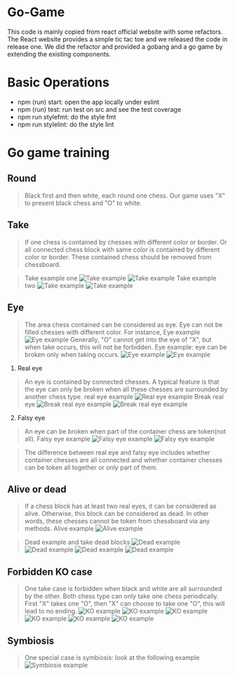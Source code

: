 # Go-Game
This code is mainly copied from react official website with some refactors.
The React website provides a simple tic tac toe and we released the code in release one.
We did the refactor and provided a gobang and a go game by extending the existing components.

# Basic Operations
- npm (run) start: open the app locally under eslint
- npm (run) test: run test on src and see the test coverage
- npm run stylefmt: do the style fmt
- npm run stylelint: do the style lint

# Go game training
## Round
> Black first and then white, each round one chess. Our game uses "X" to present black chess and "O" to white.

## Take
> If one chess is contained by chesses with different color or border. Or all connected chess block with same color is contained by different color or border. These contained chess should be removed from chessboard.

> Take example one
> ![Take example](https://raw.githubusercontent.com/yoyodream2017/Go-Game/master/go-game-training/p1.png)
> ![Take example](https://raw.githubusercontent.com/yoyodream2017/Go-Game/master/go-game-training/p2.png)
> Take example two
> ![Take example](https://raw.githubusercontent.com/yoyodream2017/Go-Game/master/go-game-training/p3.png)
> ![Take example](https://raw.githubusercontent.com/yoyodream2017/Go-Game/master/go-game-training/p4.png)

## Eye
> The area chess contained can be considered as eye. Eye can not be filled chesses with different color. For instance, 
> Eye example
> ![Eye example](https://raw.githubusercontent.com/yoyodream2017/Go-Game/master/go-game-training/p5.png)
> Generally, "O" cannot get into the eye of "X", but when take occurs, this will not be forbidden.
> Eye example: eye can be broken only when taking occurs.
> ![Eye example](https://raw.githubusercontent.com/yoyodream2017/Go-Game/master/go-game-training/p6.png)
> ![Eye example](https://raw.githubusercontent.com/yoyodream2017/Go-Game/master/go-game-training/p7.png)

1. Real eye
> An eye is contained by connected chesses. A typical feature is that the eye can only be broken when all these chesses are surrounded by another chess type.
> real eye example
> ![Real eye example](https://raw.githubusercontent.com/yoyodream2017/Go-Game/master/go-game-training/p8.png)
> Break real eye
> ![Break real eye example](https://raw.githubusercontent.com/yoyodream2017/Go-Game/master/go-game-training/p9.png)
> ![Break real eye example](https://raw.githubusercontent.com/yoyodream2017/Go-Game/master/go-game-training/p10.png)

2. Falsy eye
> An eye can be broken when part of the container chess are token(not all).
> Falsy eye example
![Falsy eye example](https://raw.githubusercontent.com/yoyodream2017/Go-Game/master/go-game-training/p6.png)
![Falsy eye example](https://raw.githubusercontent.com/yoyodream2017/Go-Game/master/go-game-training/p7.png)

> The difference between real eye and falsy eye includes whether container chesses are all connected and whether container chesses can be token all together or only part of them. 

## Alive or dead
> If a chess block has at least two real eyes, it can be considered as alive. Otherwise, this block can be considered as dead. In other words, these chesses cannot be token from chessboard via any methods.
> Alive example
> ![Alive example](https://raw.githubusercontent.com/yoyodream2017/Go-Game/master/go-game-training/p11.png)

> Dead example and take dead blocks
> ![Dead example](https://raw.githubusercontent.com/yoyodream2017/Go-Game/master/go-game-training/p12.png)
> ![Dead example](https://raw.githubusercontent.com/yoyodream2017/Go-Game/master/go-game-training/p13.png)
> ![Dead example](https://raw.githubusercontent.com/yoyodream2017/Go-Game/master/go-game-training/p14.png)
> ![Dead example](https://raw.githubusercontent.com/yoyodream2017/Go-Game/master/go-game-training/p15.png)

## Forbidden KO case
> One take case is forbidden when black and white are all surrounded by the other. Both chess type can only take one chess periodically.
> First "X" takes one "O", then "X" can choose to take one "O", this will lead to no ending.
> ![KO example](https://raw.githubusercontent.com/yoyodream2017/Go-Game/master/go-game-training/p16.png)
> ![KO example](https://raw.githubusercontent.com/yoyodream2017/Go-Game/master/go-game-training/p17.png)
> ![KO example](https://raw.githubusercontent.com/yoyodream2017/Go-Game/master/go-game-training/p18.png)
> ![KO example](https://raw.githubusercontent.com/yoyodream2017/Go-Game/master/go-game-training/p19.png)
> ![KO example](https://raw.githubusercontent.com/yoyodream2017/Go-Game/master/go-game-training/p20.png)
> ![KO example](https://raw.githubusercontent.com/yoyodream2017/Go-Game/master/go-game-training/p21.png)

## Symbiosis

> One special case is symbiosis: look at the following example
> ![Symbiosis example](https://raw.githubusercontent.com/yoyodream2017/Go-Game/master/go-game-training/p22.png)
